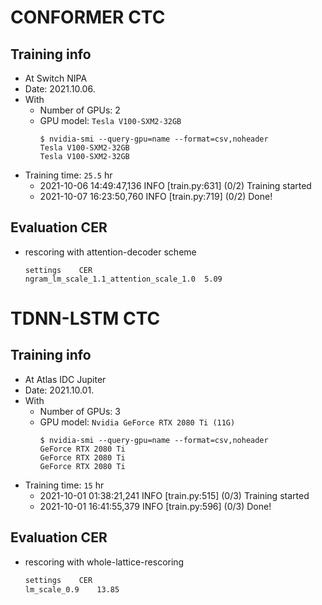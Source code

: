# CONFORMER CTC
## Training info 
- At Switch NIPA
- Date: 2021.10.06.
- With 
	- Number of GPUs: 2
	- GPU model: `Tesla V100-SXM2-32GB`
		```
		$ nvidia-smi --query-gpu=name --format=csv,noheader
		Tesla V100-SXM2-32GB
		Tesla V100-SXM2-32GB
		```
- Training time: `25.5` hr
  - 2021-10-06 14:49:47,136 INFO [train.py:631] (0/2) Training started
  - 2021-10-07 16:23:50,760 INFO [train.py:719] (0/2) Done!
## Evaluation CER
- rescoring with attention-decoder scheme
	```
	settings	CER
	ngram_lm_scale_1.1_attention_scale_1.0	5.09
	```

# TDNN-LSTM CTC
## Training info 
- At Atlas IDC Jupiter
- Date: 2021.10.01.
- With 
	- Number of GPUs: 3 
	- GPU model: `Nvidia GeForce RTX 2080 Ti (11G)`
		```
		$ nvidia-smi --query-gpu=name --format=csv,noheader
		GeForce RTX 2080 Ti
		GeForce RTX 2080 Ti
		GeForce RTX 2080 Ti
		```
- Training time: `15` hr
	- 2021-10-01 01:38:21,241 INFO [train.py:515] (0/3) Training started
	- 2021-10-01 16:41:55,379 INFO [train.py:596] (0/3) Done!

## Evaluation CER
- rescoring with whole-lattice-rescoring
	```bash
	settings	CER
	lm_scale_0.9	13.85
	```